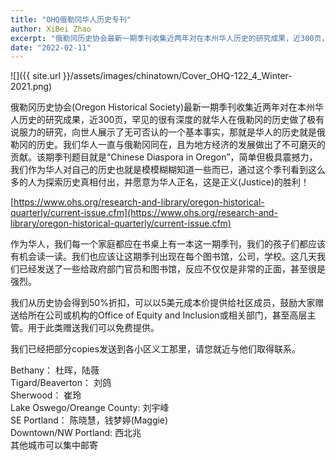```yaml
---
title: "OHQ俄勒冈华人历史专刊"
author: XiBei Zhao
excerpt: "俄勒冈历史协会最新一期季刊收集近两年对在本州华人历史的研究成果，近300页，罕见的很有深度的就华人在俄勒冈的历史做了极有说服力的研究，向世人展示了无可否认的一个基本事实，那就是华人的历史就是俄勒冈的历史。我们华人一直与俄勒冈同在，且为地方经济的发展做出了不可磨灭的贡献。该期季刊题目就是“Chinese Diaspora in Oregon”，简单但极具震撼力，我们作为华人对自己的历史也就是模模糊糊知道一些而已，通过这个季刊看到这么多的人为探索历史真相付出，并愿意为华人正名，这是正义的胜利！"
date: "2022-02-11"
---
```


![]({{ site.url }}/assets/images/chinatown/Cover_OHQ-122_4_Winter-2021.png)

俄勒冈历史协会(Oregon Historical Society)最新一期季刊收集近两年对在本州华人历史的研究成果，近300页，罕见的很有深度的就华人在俄勒冈的历史做了极有说服力的研究，向世人展示了无可否认的一个基本事实，那就是华人的历史就是俄勒冈的历史。我们华人一直与俄勒冈同在，且为地方经济的发展做出了不可磨灭的贡献。该期季刊题目就是“Chinese Diaspora in Oregon”，简单但极具震撼力，我们作为华人对自己的历史也就是模模糊糊知道一些而已，通过这个季刊看到这么多的人为探索历史真相付出，并愿意为华人正名，这是正义(Justice)的胜利！

[https://www.ohs.org/research-and-library/oregon-historical-quarterly/current-issue.cfm](https://www.ohs.org/research-and-library/oregon-historical-quarterly/current-issue.cfm)

作为华人，我们每一个家庭都应在书桌上有一本这一期季刊，我们的孩子们都应该有机会读一读。我们也应该让这期季刊出现在每个图书馆，公司，学校。这几天我们已经发送了一些给政府部门官员和图书馆，反应不仅仅是非常的正面，甚至很是强烈。

我们从历史协会得到50%折扣，可以以5美元成本价提供给社区成员，鼓励大家赠送给所在公司或机构的Office of Equity and Inclusion或相关部门，甚至高层主管。用于此类赠送我们可以免费提供。

我们已经把部分copies发送到各小区义工那里，请您就近与他们取得联系。

Bethany： 杜晖，陆薇  
Tigard/Beaverton： 刘鸽  
Sherwood： 崔玲  
Lake Oswego/Oreange County: 刘宇峰  
SE Portland： 陈晓慧，钱梦婷(Maggie)  
Downtown/NW Portland: 西北兆  
其他城市可以集中邮寄  
